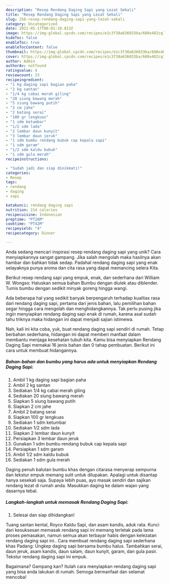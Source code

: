 ```yaml
---
description: "Resep Rendang Daging Sapi yang Lezat Sekali"
title: "Resep Rendang Daging Sapi yang Lezat Sekali"
slug: 256-resep-rendang-daging-sapi-yang-lezat-sekali
category: Uncategorized
date: 2022-05-17T06:01:10.813Z
image: https://img-global.cpcdn.com/recipes/e1c3f38a636033ba/680x482cq70/rendang-daging-sapi-foto-resep-utama.jpg
hideToc: false
enableToc: true
enableTocContent: false
thumbnail: https://img-global.cpcdn.com/recipes/e1c3f38a636033ba/680x482cq70/rendang-daging-sapi-foto-resep-utama.jpg
cover: https://img-global.cpcdn.com/recipes/e1c3f38a636033ba/680x482cq70/rendang-daging-sapi-foto-resep-utama.jpg
author: Admin
authorAv: notfound
ratingvalue: 4
reviewcount: 23
recipeingredient:
- "1 kg daging sapi bagian paha"
- "2 kg santan"
- "1/4 kg cabai merah giling"
- "20 siung bawang merah"
- "5 siung bawang putih"
- "2 cm jahe"
- "2 batang serai"
- "100 gr lengkuas"
- "1 sdm ketumbar"
- "1/2 sdm lada"
- "2 lembar daun kunyit"
- "3 lembar daun jeruk"
- "1 sdm bumbu rendang bubuk cap kepala sapi"
- "1 sdm garam"
- "1/2 sdm kaldu bubuk"
- "1 sdm gula merah"
recipeinstructions:

- "Sudah jadi dan siap dinikmati!"
categories:
- Resep
tags:
- rendang
- daging
- sapi

katakunci: rendang daging sapi 
nutrition: 214 calories
recipecuisine: Indonesian
preptime: "PT26M"
cooktime: "PT42M"
recipeyield: "4"
recipecategory: Dinner

---
```





Anda sedang mencari inspirasi resep rendang daging sapi yang unik? Cara menyiapkannya sangat gampang. Jika salah mengolah maka hasilnya akan hambar dan bahkan tidak sedap. Padahal rendang daging sapi yang enak selayaknya punya aroma dan cita rasa yang dapat memancing selera Kita.





Berikut resep rendang sapi yang empuk, enak, dan sederhana dari William W. Wongso: Haluskan semua bahan Bumbu dengan diulek atau diblender. Tumis bumbu dengan sedikit minyak goreng hingga wangi.

Ada beberapa hal yang sedikit banyak berpengaruh terhadap kualitas rasa dari rendang daging sapi, pertama dari jenis bahan, lalu pemilihan bahan segar hingga cara mengolah dan menghidangkannya. Tak perlu pusing jika ingin menyiapkan rendang daging sapi enak di rumah, karena asal sudah tahu triknya maka hidangan ini dapat menjadi sajian istimewa.






Nah, kali ini kita coba, yuk, buat rendang daging sapi sendiri di rumah. Tetap berbahan sederhana, hidangan ini dapat memberi manfaat dalam membantu menjaga kesehatan tubuh kita. Kamu bisa menyiapkan Rendang Daging Sapi memakai 16 jenis bahan dan 0 tahap pembuatan. Berikut ini cara untuk membuat hidangannya.

<!--inarticleads1-->

##### Bahan-bahan dan bumbu yang harus ada untuk menyiapkan Rendang Daging Sapi:

1. Ambil 1 kg daging sapi bagian paha
1. Ambil 2 kg santan
1. Sediakan 1/4 kg cabai merah giling
1. Sediakan 20 siung bawang merah
1. Siapkan 5 siung bawang putih
1. Siapkan 2 cm jahe
1. Ambil 2 batang serai
1. Siapkan 100 gr lengkuas
1. Sediakan 1 sdm ketumbar
1. Sediakan 1/2 sdm lada
1. Siapkan 2 lembar daun kunyit
1. Persiapkan 3 lembar daun jeruk
1. Gunakan 1 sdm bumbu rendang bubuk cap kepala sapi
1. Persiapkan 1 sdm garam
1. Ambil 1/2 sdm kaldu bubuk
1. Sediakan 1 sdm gula merah


Daging penuh balutan bumbu khas dengan citarasa menyerap sempurna dan tekstur empuk memang sulit untuk dilupakan. Apalagi untuk disantap hanya sesekali saja. Supaya lebih puas, ayo masak sendiri dan sajikan rendang lezat di rumah anda. Masukkan daging ke dalam wajan yang dasarnya tebal. 

<!--inarticleads2-->

##### Langkah-langkah untuk memasak Rendang Daging Sapi:


1. Selesai dan siap dihidangkan!

Tuang santan kental, Royco Kaldu Sapi, dan asam kandis, aduk rata. Kunci dari kesuksesan memasak rendang sapi ini memang terletak pada lama proses pemasakan, namun semua akan terbayar habis dengan kelezatan rendang daging sapi ini.. Cara membuat rendang daging sapi sederhana khas Padang: Ungkep daging sapi bersama bumbu halus. Tambahkan serai, daun jeruk, asam kandis, daun salam, daun kunyit, garam, dan gula pasir. Tekstur rendang daging sapi ini empuk. 

Bagaimana? Gampang kan? Itulah cara menyiapkan rendang daging sapi yang bisa anda lakukan di rumah. Semoga bermanfaat dan selamat mencoba!
